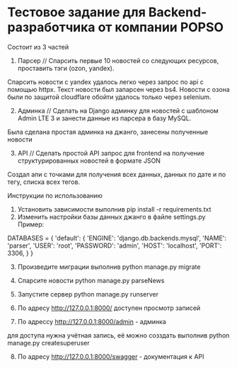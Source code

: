 # Тестовое задание для Backend-разработчика от компании POPSO

Состоит из 3 частей

1.  Парсер // Спарсить первые 10 новостей со следующих ресурсов, проставить тэги (ozon, yandex).

Спарсить новости с yandex удалось легко через запрос по api с помощью httpx. Текст новости был запарсен через bs4. 
Новости с озона были по защитой cloudflare обойти удалось только через selenium.

2. Админка // Сделать на Django админку для новостей с шаблоном Admin LTE 3 и занести данные из парсера в базу MySQL.

Была сделана простая админка на джанго, занесены полученные новости

3. API // Сделать простой API запрос для frontend на получение структурированных новостей в формате JSON

Создал апи с точками для получения всех данных, данных по дате и по тегу, списка всех тегов.

Инструкции по использованию

1. Установить зависимости выполнив pip install -r requirements.txt
2. Изменить настройки базы данных джанго в файле settings.py
Пример:

DATABASES = {
    'default': {
        'ENGINE': 'django.db.backends.mysql',
        'NAME': 'parser',
        'USER': 'root',
        'PASSWORD': 'admin',
        'HOST': 'localhost',
        'PORT': 3306,
    }
}

3. Произведите миграции выполнив python manage.py migrate

4. Спарсите новости python manage.py parseNews

5. Запустите сервер python manage.py runserver

6. По адресу http://127.0.0.1:8000/ доступен просмотр записей

7. По адрессу http://127.0.0.1:8000/admin - админка 

для доступа нужна учётная запись, её можно созздать выполнив python manage.py createsuperuser

8. По адресу http://127.0.0.1:8000/swagger - документация к API
 
